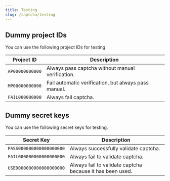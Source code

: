 ```yaml
---
title: Testing
slug: /captcha/testing
---
```


## Dummy project IDs
You can use the following project IDs for testing.

| Project ID | Description |
|------------|-------------|
| `AP00000000000` | Always pass captcha without manual verification. |
| `MP00000000000` | Fail automatic verification, but always pass manual. |
| `FAIL000000000` | Always fail captcha. |

## Dummy secret keys
You can use the following secret keys for testing.

| Secret Key | Description |
|------------|-------------|
| `PASS000000000000000000` | Always successfully validate captcha. |
| `FAIL000000000000000000` | Always fail to validate captcha. |
| `USED000000000000000000` | Always fail to validate captcha because it has been used. |
